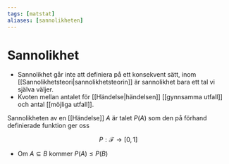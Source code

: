 ```yaml
---
tags: [matstat]
aliases: [sannolikheten]
---
```

# Sannolikhet
- Sannolikhet går inte att definiera på ett konsekvent sätt, inom [[Sannolikhetsteori|sannolikhetsteorin]] är sannolikhet bara ett tal vi själva väljer.
- Kvoten mellan antalet för [[Händelse|händelsen]] [[gynnsamma utfall]] och antal [[möjliga utfall]].

Sannolikheten av en [[Händelse]] $A$ är talet $P(A)$ som den på förhand definierade funktion ger oss

$$P: \mathcal{F} \rightarrow \left[ 0,1 \right]$$
  
- Om $A \subseteq B$ kommer $P(A) \leq P(B)$